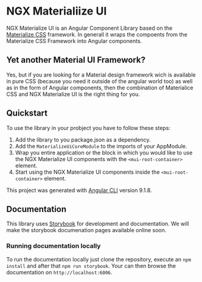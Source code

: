 # NGX Materialiize UI

NGX Materialize UI is an Angular Component Library based on the [Materialize CSS](https://github.com/Dogfalo/materialize) framework. In generall it wraps the compoents from the Materialize CSS Framework into Angular components. 

## Yet another Material UI Framework?
Yes, but if you are looking for a Material design framework wich is available in pure CSS (because you need it outside of the angular world too) as well as in the form of Angular components, then the combination of Materialice CSS and NGX Materialize UI is the right thing for you.

## Quickstart
To use the library in your probject you have to follow these steps:
1. Add the library to you package.json as a dependency.
2. Add the `MaterializeUiCoreModule` to the imports of your AppModule.
3. Wrap you entire application or the block in which you would like to use the NGX Materialize UI components with the `<mui-root-container>` element.
4. Start using the NGX Materialize UI components inside the `<mui-root-container>` element.

This project was generated with [Angular CLI](https://github.com/angular/angular-cli) version 9.1.8.

## Documentation
This library uses [Storybook](https://github.com/storybookjs/storybook) for development and documentation. We will make the storybook documenation pages available online soon. 

### Running documentation locally
To run the documentation locally just clone the repository, execute an `npm install` and after that `npm run storybook`. Your can then browse the documentation on `http://localhost:6006`.